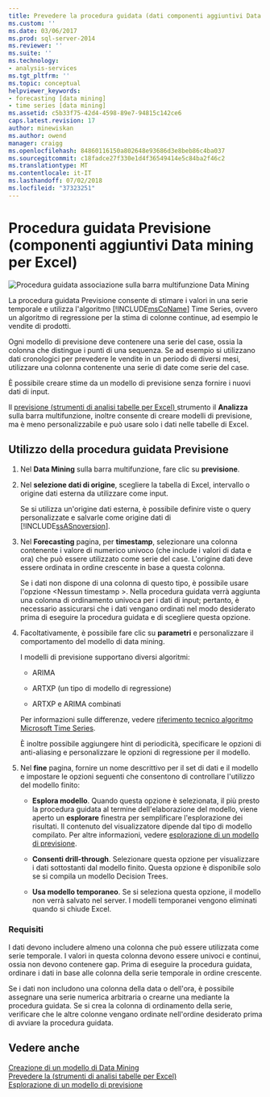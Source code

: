 ```yaml
---
title: Prevedere la procedura guidata (dati componenti aggiuntivi Data Mining per Excel) | Microsoft Docs
ms.custom: ''
ms.date: 03/06/2017
ms.prod: sql-server-2014
ms.reviewer: ''
ms.suite: ''
ms.technology:
- analysis-services
ms.tgt_pltfrm: ''
ms.topic: conceptual
helpviewer_keywords:
- forecasting [data mining]
- time series [data mining]
ms.assetid: c5b33f75-42d4-4598-89e7-94815c142ce6
caps.latest.revision: 17
author: minewiskan
ms.author: owend
manager: craigg
ms.openlocfilehash: 84860116150a802648e93686d3e8beb86c4ba037
ms.sourcegitcommit: c18fadce27f330e1d4f36549414e5c84ba2f46c2
ms.translationtype: MT
ms.contentlocale: it-IT
ms.lasthandoff: 07/02/2018
ms.locfileid: "37323251"
---
```

# <a name="forecast-wizard-data-mining-add-ins-for-excel"></a>Procedura guidata Previsione (componenti aggiuntivi Data mining per Excel)
  ![Procedura guidata associazione sulla barra multifunzione Data Mining](media/dmc-forecast.gif "procedura guidata nella barra multifunzione Data Mining di associazione")  
  
 La procedura guidata Previsione consente di stimare i valori in una serie temporale e utilizza l'algoritmo [!INCLUDE[msCoName](../includes/msconame-md.md)] Time Series, ovvero un algoritmo di regressione per la stima di colonne continue, ad esempio le vendite di prodotti.  
  
 Ogni modello di previsione deve contenere una serie del case, ossia la colonna che distingue i punti di una sequenza. Se ad esempio si utilizzano dati cronologici per prevedere le vendite in un periodo di diversi mesi, utilizzare una colonna contenente una serie di date come serie del case.  
  
 È possibile creare stime da un modello di previsione senza fornire i nuovi dati di input.  
  
 Il [previsione &#40;strumenti di analisi tabelle per Excel&#41; ](forecast-table-analysis-tools-for-excel.md) strumento il **Analizza** sulla barra multifunzione, inoltre consente di creare modelli di previsione, ma è meno personalizzabile e può usare solo i dati nelle tabelle di Excel.  
  
## <a name="using-the-forecast-wizard"></a>Utilizzo della procedura guidata Previsione  
  
1.  Nel **Data Mining** sulla barra multifunzione, fare clic su **previsione**.  
  
2.  Nel **selezione dati di origine**, scegliere la tabella di Excel, intervallo o origine dati esterna da utilizzare come input.  
  
     Se si utilizza un'origine dati esterna, è possibile definire viste o query personalizzate e salvarle come origine dati di [!INCLUDE[ssASnoversion](../includes/ssasnoversion-md.md)].  
  
3.  Nel **Forecasting** pagina, per **timestamp**, selezionare una colonna contenente i valore di numerico univoco (che include i valori di data e ora) che può essere utilizzato come serie del case. L'origine dati deve essere ordinata in ordine crescente in base a questa colonna.  
  
     Se i dati non dispone di una colonna di questo tipo, è possibile usare l'opzione \<Nessun timestamp >. Nella procedura guidata verrà aggiunta una colonna di ordinamento univoca per i dati di input; pertanto, è necessario assicurarsi che i dati vengano ordinati nel modo desiderato prima di eseguire la procedura guidata e di scegliere questa opzione.  
  
4.  Facoltativamente, è possibile fare clic su **parametri** e personalizzare il comportamento del modello di data mining.  
  
     I modelli di previsione supportano diversi algoritmi:  
  
    -   ARIMA  
  
    -   ARTXP (un tipo di modello di regressione)  
  
    -   ARTXP e ARIMA combinati  
  
     Per informazioni sulle differenze, vedere [riferimento tecnico algoritmo Microsoft Time Series](data-mining/microsoft-time-series-algorithm-technical-reference.md).  
  
     È inoltre possibile aggiungere hint di periodicità, specificare le opzioni di anti-aliasing e personalizzare le opzioni di regressione per il modello.  
  
5.  Nel **fine** pagina, fornire un nome descrittivo per il set di dati e il modello e impostare le opzioni seguenti che consentono di controllare l'utilizzo del modello finito:  
  
    -   **Esplora modello**. Quando questa opzione è selezionata, il più presto la procedura guidata al termine dell'elaborazione del modello, viene aperto un **esplorare** finestra per semplificare l'esplorazione dei risultati. Il contenuto del visualizzatore dipende dal tipo di modello compilato. Per altre informazioni, vedere [esplorazione di un modello di previsione](browsing-a-forecasting-model.md).  
  
    -   **Consenti drill-through**. Selezionare questa opzione per visualizzare i dati sottostanti dal modello finito. Questa opzione è disponibile solo se si compila un modello Decision Trees.  
  
    -   **Usa modello temporaneo**. Se si seleziona questa opzione, il modello non verrà salvato nel server. I modelli temporanei vengono eliminati quando si chiude Excel.  
  
### <a name="requirements"></a>Requisiti  
 I dati devono includere almeno una colonna che può essere utilizzata come serie temporale. I valori in questa colonna devono essere univoci e continui, ossia non devono contenere gap. Prima di eseguire la procedura guidata, ordinare i dati in base alle colonna della serie temporale in ordine crescente.  
  
 Se i dati non includono una colonna della data o dell'ora, è possibile assegnare una serie numerica arbitraria o crearne una mediante la procedura guidata. Se si crea la colonna di ordinamento della serie, verificare che le altre colonne vengano ordinate nell'ordine desiderato prima di avviare la procedura guidata.  
  
## <a name="see-also"></a>Vedere anche  
 [Creazione di un modello di Data Mining](creating-a-data-mining-model.md)   
 [Prevedere la &#40;strumenti di analisi tabelle per Excel&#41;](forecast-table-analysis-tools-for-excel.md)   
 [Esplorazione di un modello di previsione](browsing-a-forecasting-model.md)  
  
  
